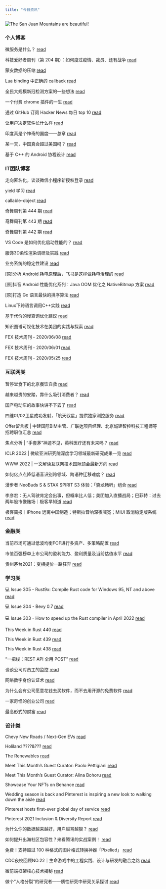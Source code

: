 ```yaml
---
title: "今日资讯"
---
```


![The San Juan Mountains are beautiful!](https://cn.bing.com/th?id=OHR.LeiDay_EN-US2557797109_UHD.jpg "San Juan Mountains")

### 个人博客

   微服务是什么？ [read](http://www.ruanyifeng.com/blog/2022/04/microservice.html)

   科技爱好者周刊（第 204 期）：如何度过疫情、裁员、还有战争 [read](http://www.ruanyifeng.com/blog/2022/04/weekly-issue-204.html)

   蒙皮数据的压缩 [read](https://blog.codingnow.com/2022/04/vertex_blend_attribute_compression.html)

   Lua binding 中正确的 callback [read](https://blog.codingnow.com/2022/04/lua_binding_callback.html)

   全民大规模新冠检测方案的一些想法 [read](https://blog.codingnow.com/2022/03/covid19_testing.html)

   一个付费 chrome 插件的一生 [read](https://blog.t9t.io/star-history-2021-01-21/)

   通过 GitHub 订阅 Hacker News 每日 top 10 [read](https://blog.t9t.io/headllines-2020-09-03/)

   让用户决定软件长什么样 [read](https://blog.t9t.io/let-user-design-2020-06-18/)

   印度真是个神奇的国度——总章 [read](https://www.kymjs.com/history/2022/05/01/01)

   某一天，中国真会超过美国吗？ [read](https://www.kymjs.com/stickies/2022/03/30/01)

   基于 C++ 的 Android 协程设计 [read](https://www.kymjs.com/session/2022/02/26/01)

### IT团队博客

   走向匿名化，谈谈微信小程序新授权登录 [read](http://www.alloyteam.com/2021/04/15431/)

   yield 学习 [read](http://www.alloyteam.com/2021/03/15427/)

   callable-object [read](http://www.alloyteam.com/2021/03/callable-object/)

   奇舞周刊第 444 期 [read](https://weekly.75.team/issue444.html)

   奇舞周刊第 443 期 [read](https://weekly.75.team/issue443.html)

   奇舞周刊第 442 期 [read](https://weekly.75.team/issue442.html)

   VS Code 是如何优化启动性能的？ [read](https://fed.taobao.org/blog/taofed/do71ct/wpsf10)

   服饰3D柔性渲染调研及实践 [read](https://fed.taobao.org/blog/taofed/do71ct/fufsgh)

   业务系统的稳定性建设 [read](https://fed.taobao.org/blog/taofed/do71ct/fc3cy0)

   \[原\]分析 Android 耗电原理后，飞书是这样做耗电治理的 [read](https://blog.csdn.net/ByteDanceTech/article/details/124507243)

   \[原\]抖音 Android 性能优化系列：Java OOM 优化之 NativeBitmap 方案 [read](https://blog.csdn.net/ByteDanceTech/article/details/124487103)

   \[原\]打造 Go 语言最快的排序算法 [read](https://blog.csdn.net/ByteDanceTech/article/details/124464192)

   Linux下跨语言调用C++实践 [read](https://tech.meituan.com/2022/04/21/cross-language-call.html)

   基于代价的慢查询优化建议 [read](https://tech.meituan.com/2022/04/21/slow-query-optimized-advice-driven-by-cost-model.html)

   知识图谱可视化技术在美团的实践与探索 [read](https://tech.meituan.com/2022/04/14/the-practice-and-exploration-of-knowledge-graph-visualization-technology-in-meituan.html)

   FEX 技术周刊 - 2020/06/08 [read](http://fex.baidu.com/blog/2020/06/fex-weekly-08//)

   FEX 技术周刊 - 2020/06/01 [read](http://fex.baidu.com/blog/2020/06/fex-weekly-01//)

   FEX 技术周刊 - 2020/05/25 [read](http://fex.baidu.com/blog/2020/05/fex-weekly-25//)

### 互联网类

   暂停堂食下的北京餐饮自救 [read](http://www.huxiu.com/article/544606.html?f=wangzhan)

   越来越贵的安踏，靠什么吸引消费者？ [read](http://www.huxiu.com/article/544203.html?f=wangzhan)

   国产电动车的故事快讲不下去了 [read](http://www.huxiu.com/article/541381.html?f=wangzhan)

   四维01/02卫星成功发射，「航天驭星」提供独家测控服务 [read](https://36kr.com/p/1722598189612297)

   Offer留言板 \| 中建国际BIM主管、广联达项目经理、北京城建智控科技工程师等招聘职位汇总 [read](https://36kr.com/p/1721113065831684)

   焦点分析 \| “手套茅”神迹不见，英科医疗还有未来吗？ [read](https://36kr.com/p/1720600233868544)

   ICLR 2022 \| 微软亚洲研究院深度学习领域最新研究成果一览 [read](https://www.msra.cn/zh-cn/news/features/iclr-2022)

   WWW 2022 \| 一文解读互联网技术国际顶会最新方向 [read](https://www.msra.cn/zh-cn/news/features/www-2022)

   如何亿点点降低语音识别跨领域、跨语种迁移难度？ [read](https://www.msra.cn/zh-cn/news/features/cmatch-adapter)

   漫步者 NeoBuds S  & STAX SPIRIT S3 体验：「骁龙畅听」组合 [read](http://www.geekpark.net/news/301563)

   李彦宏：无人驾驶肯定会出事，但概率比人低；美团加入直播战局；巴菲特：过去两年股市像赌场｜极客早知道 [read](http://www.geekpark.net/news/301761)

   极客简报｜iPhone 远离中国制造；特斯拉音响深夜喊冤；MIUI 取消稳定版系统 [read](http://www.geekpark.net/news/301759)

### 金融类

   当前市场可通过低波均衡FOF进行多资产、多策略配置 [read](http://xueqiu.com/3915115654/218907892)

   市值百强榜单上市公司的盈利能力、盈利质量及当前估值水平 [read](http://xueqiu.com/1301600236/218904551)

   贵州茅台2021：变相提价一路狂奔 [read](http://xueqiu.com/3552430478/218905916)

### 学习类

   💻 Issue 305 - Rust9x: Compile Rust code for Windows 95, NT and above [read](https://rust.libhunt.com/newsletter/305)

   💻 Issue 304 - Bevy 0.7 [read](https://rust.libhunt.com/newsletter/304)

   💻 Issue 303 - How to speed up the Rust compiler in April 2022 [read](https://rust.libhunt.com/newsletter/303)

   This Week in Rust 440 [read](https://this-week-in-rust.org/blog/2022/04/27/this-week-in-rust-440/)

   This Week in Rust 439 [read](https://this-week-in-rust.org/blog/2022/04/20/this-week-in-rust-439/)

   This Week in Rust 438 [read](https://this-week-in-rust.org/blog/2022/04/13/this-week-in-rust-438/)

   “一把梭：REST API 全用 POST” [read](https://coolshell.cn/articles/22173.html)

   谈谈公司对员工的监控 [read](https://coolshell.cn/articles/22157.html)

   网络数字身份认证术 [read](https://coolshell.cn/articles/21708.html)

   为什么会有公司愿意花钱去买软件，而不去用开源的免费软件 [read](https://wanqu.co/p/7581?s=rss)

   一家奇怪的创业公司 [read](https://wanqu.co/p/7580?s=rss)

   最高形式的财富 [read](https://wanqu.co/p/7579?s=rss)

### 设计类

   Chevy New Roads / Next-Gen EVs [read](https://www.behance.net/gallery/142732553/Chevy-New-Roads-Next-Gen-EVs)

   Holiland ????&amp;??? [read](https://www.behance.net/gallery/141793587/Holiland-)

   The Renewables [read](https://www.behance.net/gallery/142719311/The-Renewables)

   Meet This Month’s Guest Curator: Paolo Pettigiani [read](https://medium.com/behance-blog/meet-this-months-guest-curator-paolo-pettigiani-2e6eb34415c4?source=rss-f5272b7f3182------2)

   Meet This Month’s Guest Curator: Alina Bohoru [read](https://medium.com/behance-blog/meet-this-months-guest-curator-alina-bohoru-a78369a64aa7?source=rss-f5272b7f3182------2)

   Showcase Your NFTs on Behance [read](https://medium.com/behance-blog/showcase-your-nfts-on-behance-2c48386a2336?source=rss-f5272b7f3182------2)

   Wedding season is back and Pinterest is inspiring a new look to walking down the aisle [read](https://newsroom.pinterest.com/en/post/wedding-season-is-back-and-pinterest-is-inspiring-a-new-look-to-walking-down-the-aisle)

   Pinterest hosts first-ever global day of service [read](https://newsroom.pinterest.com/en/post/pinterest-hosts-first-ever-global-day-of-service)

   Pinterest 2021 Inclusion & Diversity Report [read](https://newsroom.pinterest.com/en/post/pinterest-2021-inclusion-diversity-report)

   为什么你的数据越来越好，用户越骂越狠？ [read](https://www.uisdc.com/ux-date)

   如何提升出海社区包容性？来看腾讯的实战案例！ [read](https://www.uisdc.com/trovo-ip-design)

   免费！支持超过 100 种格式的图片格式转换神器「Pixelied」 [read](https://www.uisdc.com/pixelied)

   CDC夜校回顾NO.22｜生命游戏中的工程实践、设计与研发的融合之路 [read](https://cdc.tencent.com/2022/04/13/cdc%e5%a4%9c%e6%a0%a1%e5%9b%9e%e9%a1%beno-22%ef%bd%9c%e7%94%9f%e5%91%bd%e6%b8%b8%e6%88%8f%e4%b8%ad%e7%9a%84%e5%b7%a5%e7%a8%8b%e5%ae%9e%e8%b7%b5%e3%80%81%e8%ae%be%e8%ae%a1%e4%b8%8e%e7%a0%94%e5%8f%91/)

   微前端框架核心技术揭秘 [read](https://cdc.tencent.com/2022/02/22/micro-frontend-framework/)

   做个“人格分裂”的研究者——质性研究中研究关系探讨 [read](https://cdc.tencent.com/2022/02/16/%e5%81%9a%e4%b8%aa%e4%ba%ba%e6%a0%bc%e5%88%86%e8%a3%82%e7%9a%84%e7%a0%94%e7%a9%b6%e8%80%85-%e8%b4%a8%e6%80%a7%e7%a0%94%e7%a9%b6%e4%b8%ad%e7%a0%94%e7%a9%b6%e5%85%b3/)

